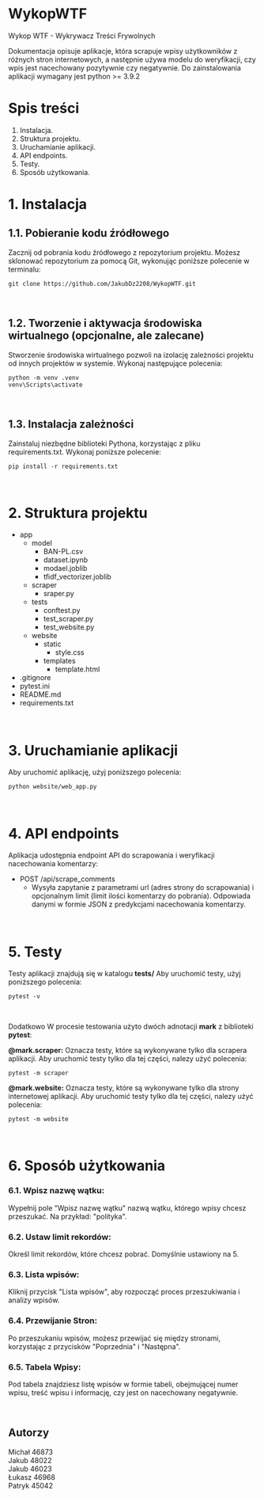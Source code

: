 # WykopWTF

Wykop WTF - Wykrywacz Treści Frywolnych

Dokumentacja opisuje aplikacje, która scrapuje wpisy użytkowników z różnych stron internetowych, a następnie używa modelu do weryfikacji, czy wpis jest nacechowany pozytywnie czy negatywnie. Do zainstalowania aplikacji wymagany jest python >= 3.9.2

# Spis treści
1. Instalacja.  
2. Struktura projektu.  
3. Uruchamianie aplikacji.  
4. API endpoints.  
5. Testy.  
6. Sposób użytkowania.  

# 1. Instalacja

## 1.1. Pobieranie kodu źródłowego  
Zacznij od pobrania kodu źródłowego z repozytorium projektu. Możesz sklonować repozytorium za pomocą Git, wykonując poniższe polecenie w terminalu:
```
git clone https://github.com/JakubDz2208/WykopWTF.git
```
<br>

## 1.2. Tworzenie i aktywacja środowiska wirtualnego (opcjonalne, ale zalecane)
Stworzenie środowiska wirtualnego pozwoli na izolację zależności projektu od innych projektów w systemie. Wykonaj następujące polecenia:
```
python -m venv .venv
venv\Scripts\activate
```
<br>

## 1.3. Instalacja zależności
Zainstaluj niezbędne biblioteki Pythona, korzystając z pliku requirements.txt. Wykonaj poniższe polecenie:
```
pip install -r requirements.txt
```
<br>

# 2. Struktura projektu
- app
  - model
    - BAN-PL.csv
    - dataset.ipynb
    - modael.joblib
    - tfidf_vectorizer.joblib
  - scraper
    - sraper.py
  - tests
    - conftest.py
    - test_scraper.py
    - test_website.py
  - website
    - static
        - style.css
    - templates
        - template.html
- .gitignore
- pytest.ini
- README.md
- requirements.txt
    
<br>

# 3. Uruchamianie aplikacji
Aby uruchomić aplikację, użyj poniższego polecenia:
```
python website/web_app.py
```
<br>

# 4. API endpoints
Aplikacja udostępnia endpoint API do scrapowania i weryfikacji nacechowania komentarzy:

- POST /api/scrape_comments  
    - Wysyła zapytanie z parametrami url (adres strony do scrapowania) i opcjonalnym limit (limit ilości komentarzy do pobrania). Odpowiada danymi w formie JSON z predykcjami nacechowania komentarzy.

<br>

# 5. Testy
Testy aplikacji znajdują się w katalogu **tests/** Aby uruchomić testy, użyj poniższego polecenia:
```
pytest -v
```
<br>

Dodatkowo W procesie testowania użyto dwóch adnotacji **mark** z biblioteki **pytest**:

**@mark.scraper:** Oznacza testy, które są wykonywane tylko dla scrapera aplikacji. Aby uruchomić testy tylko dla tej części, nalezy użyć polecenia:
```
pytest -m scraper
```

**@mark.website:** Oznacza testy, które są wykonywane tylko dla strony internetowej aplikacji. Aby uruchomić testy tylko dla tej części, nalezy użyć polecenia:
```
pytest -m website
```
<br>

# 6. Sposób użytkowania 
### 6.1. Wpisz nazwę wątku:
Wypełnij pole "Wpisz nazwę wątku" nazwą wątku, którego wpisy chcesz przeszukać. Na przykład: "polityka".

### 6.2. Ustaw limit rekordów:
Określ limit rekordów, które chcesz pobrać. Domyślnie ustawiony na 5.

### 6.3. Lista wpisów:
Kliknij przycisk "Lista wpisów", aby rozpocząć proces przeszukiwania i analizy wpisów.


### 6.4. Przewijanie Stron:
Po przeszukaniu wpisów, możesz przewijać się między stronami, korzystając z przycisków "Poprzednia" i "Następna".

### 6.5. Tabela Wpisy:
Pod tabela znajdziesz listę wpisów w formie tabeli, obejmującej numer wpisu, treść wpisu i informację, czy jest on nacechowany negatywnie.

<br>

## Autorzy

Michał 46873  
Jakub 48022  
Jakub 46023  
Łukasz 46968  
Patryk 45042  
